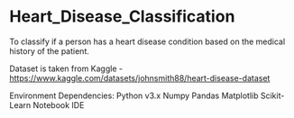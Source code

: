 # Heart_Disease_Classification

To classify if a person has a heart disease condition based on the medical history of the patient.

Dataset is taken from Kaggle - https://www.kaggle.com/datasets/johnsmith88/heart-disease-dataset

Environment Dependencies: 
Python v3.x
Numpy
Pandas
Matplotlib
Scikit-Learn
Notebook IDE



